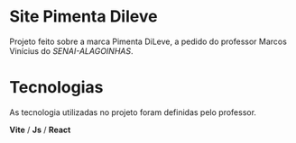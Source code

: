 # Site Pimenta Dileve

Projeto feito sobre a marca Pimenta DiLeve, a pedido do professor Marcos Vinícius do *SENAI-ALAGOINHAS*.

# Tecnologias

As tecnologia utilizadas no projeto foram definidas pelo professor.

**Vite** / **Js** / **React**
